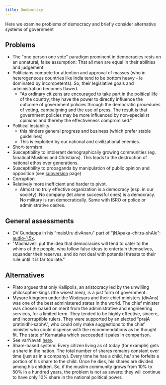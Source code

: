 ```yaml
---
title: Dumbocracy
---
```


Here we examine problems of democracy and briefly consider alternative systems of government

## Problems
- The "one person one vote" paradigm prominent in democracies rests on an unnatural, false assumption: That all men are equal in their abilities and judgement.
- Politicians compete for attention and approval of masses (who in heterogeneous countries like India tend to be bottom heavy - ie dominated by incompetents). So, their legislative goals and administration becomes flawed.
    - "As ordinary citizens are encouraged to take part in the political life of the country, they have the power to directly influence the outcome of government policies through the democratic procedures of voting, campaigning and the use of press. The result is that government policies may be more influenced by non-specialist opinions and thereby the effectiveness compromised."
- Political instability
    - this hinders general progress and business (which prefer stable guidelines)
    - This is exploited by our national and civilizational enemies.
- Short-termism
- Susceptibility to intolerant demographically growing communities (eg. fanatical Muslims and Christians). This leads to the destruction of national ethos over generations.
- Susceptibility to propaganda by manipulation of public opinion and opposition (see [subversion](../subversion/) page)
- Corruption
- Relatively more inefficient and harder to pivot.
    - Almost no truly effective organization is a democracy (esp. in our society). No company (let alone successful ones) is a democracy. No military is run democratically. Same with ISRO or police or administrative cadres.

## General assessments
- DV Gundappa in his "maisUru divAnaru" part of "jNApaka-chitra-shAle": [audio-1.5x](https://archive.org/details/dvg-jnapaka-chitra-shaale-maisUrina-dIvAnaru-1.5x/24_Upasamhara_p1.mp3).
- "Machiavelli put the idea that democracies will tend to cater to the whims of the people,  who follow false ideas to entertain themselves, squander their reserves, and do not deal with potential threats to their rule until it is far too late."

## Alternatives
- Plato argues that only Kallipolis, an aristocracy led by the unwilling philosopher-kings (the wisest men), is a just form of government.
- Mysore kingdom under the Wodeyars and their chief ministers (divAns) was one of the best administered states in the world. The chief minister was chosen based on merit from the administrative and engineering services, for a limited term. They tended to be highly effective, sincere, and incorruptible rulers. They were supported by an elected "prajA-pratinidhi-sabhA", who could only make suggestions to the chief minister who could dispense with the recommendations as he thought fit. The state of Karnataka which succeeded it pales in comparison.
- See varNavatI [here](../../../../social-cultivation/clan/theory/fiction/varnavatii/).
- Share-based system: Every citizen living as of today (for example) gets a share in the nation. The total number of shares remains constant over time (just as in a company). Every time he has a child, he/ she forfeits a portion of his share to the child. Once he dies, his shares are divided among his children. So, if the muslim community grows from 10% to 50% in a hundred years, the problem is not as severe: they will continue to have only 10% share in the national political power.
